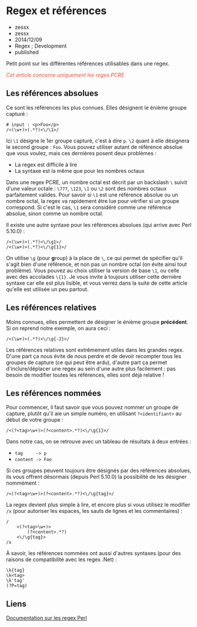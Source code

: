 # Regex et références
- zessx
- zessx
- 2014/12/09
- Regex ; Development
- published

Petit point sur les différentes références utilisables dans une regex.

<span style="color:#E74D3C">*Cet article concerne uniquement les regex PCRE*</span>

## Les références absolues

Ce sont les références les plus connues. Elles désignent le énième groupe capturé :

	# input : <p>Foo</p>
	/<(\w+)>(.*?)<\/\1>/

Ici `\1` désigne le 1er groupe capturé, c'est à dire `p`. `\2` quant à elle désignera le second groupe : `Foo`. Vous pouvez utiliser autant de référence absolue que vous voulez, mais ces dernières posent deux problèmes :

- La regex est difficile à lire
- La syntaxe est la même que pour les nombres octaux

Dans une regex PCRE, un nombre octal est décrit par un backslash `\` suivit d'une valeur octale : `\777`, `\123`, `\1` ou `\2` sont des nombres octaux parfaitement valides. Pour savoir si `\1` est une référence absolue ou un nombre octal, la regex va rapidement être lue pour vérifier si un groupe correspond. Si c'est le cas, `\1` sera considéré comme une référence absolue, sinon comme un nombre octal.

Il existe une autre syntaxe pour les références absolues (qui arrive avec Perl 5.10.0) :

	/<(\w+)>(.*?)<\/\g1>/
	/<(\w+)>(.*?)<\/\g{1}>/

On utilise `\g` (pour **g**roup) à la place de `\`, ce qui permet de spécifier qu'il s'agit bien d'une référence, et non pas un nombre octal (on évite ainsi tout problème). Vous pouvez au choix utiliser la version de base `\1`, ou celle avec des accolades `\{1}`. Je vous invite à toujours utiliser cette dernière syntaxe car elle est plus lisible, et vous verrez dans la suite de cette article qu'elle est utilisée un peu partout.

## Les références relatives

Moins connues, elles permettent de désigner le énième groupe **précédent**. Si on reprend notre exemple, on aura ceci :

	/<(\w+)>(.*?)<\/\g{-2}>/

Les références relatives sont extrêmement utiles dans les grandes regex. D'une part ça nous évite de nous perdre et de devoir recompter tous les groupes de capture (ce qui peut être ardu), d'autre part ça permet d'inclure/déplacer une regex au sein d'une autre plus facilement : pas besoin de modifier toutes les références, elles sont déjà relative !

## Les références nommées

Pour commencer, il faut savoir que vous pouvez nommer un groupe de capture, plutôt qu'il aie un simple numéro, en utilisant `?<identifiant>` au début de votre groupe :

	/<(?<tag>\w+)>(?<content>.*?)<\/\g{1}>/

Dans notre cas, on se retrouve avec un tableau de résultats à deux entrées :

- `tag     -> p`
- `content -> Foo` 

Si ces groupes peuvent toujours être désignés par des références absolues, ils vous offrent désormais (depuis Perl 5.10.0) la possibilité de les désigner nommément :

	/<(?<tag>\w+)>(?<content>.*?)<\/\g{tag}>/

La regex devient plus simple à lire, et encore plus si vous utilisez le modifier `/x` (pour autoriser les espaces, les sauts de lignes et les commentaires) :

	/
		<(?<tag>\w+)>
			(?<content>.*?)
		<\/\g{tag}>
	/x

À savoir, les références nommées ont aussi d'autres syntaxes (pour des raisons de compatibilité avec les regex .Net) :

	\k{tag}
	\k<tag>
	\k'tag'
	(?P=tag)

## Liens
[Documentation sur les regex Perl](http://perldoc.perl.org/perlre.html)  